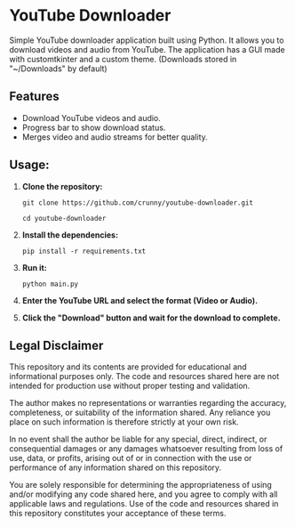 # YouTube Downloader

Simple YouTube downloader application built using Python. It allows you to download videos and audio from YouTube. The application has a GUI made with customtkinter and a custom theme. (Downloads stored in "~/Downloads" by default)

## Features

- Download YouTube videos and audio.
- Progress bar to show download status.
- Merges video and audio streams for better quality.

## Usage:

1. **Clone the repository:**

   `git clone https://github.com/crunny/youtube-downloader.git`

   `cd youtube-downloader`

2. **Install the dependencies:**

   `pip install -r requirements.txt`

3. **Run it:**

   `python main.py`

4. **Enter the YouTube URL and select the format (Video or Audio).**

5. **Click the "Download" button and wait for the download to complete.**

## Legal Disclaimer

This repository and its contents are provided for educational and informational purposes only. The code and resources shared here are not intended for production use without proper testing and validation.

The author makes no representations or warranties regarding the accuracy, completeness, or suitability of the information shared. Any reliance you place on such information is therefore strictly at your own risk.

In no event shall the author be liable for any special, direct, indirect, or consequential damages or any damages whatsoever resulting from loss of use, data, or profits, arising out of or in connection with the use or performance of any information shared on this repository.

You are solely responsible for determining the appropriateness of using and/or modifying any code shared here, and you agree to comply with all applicable laws and regulations. Use of the code and resources shared in this repository constitutes your acceptance of these terms.

